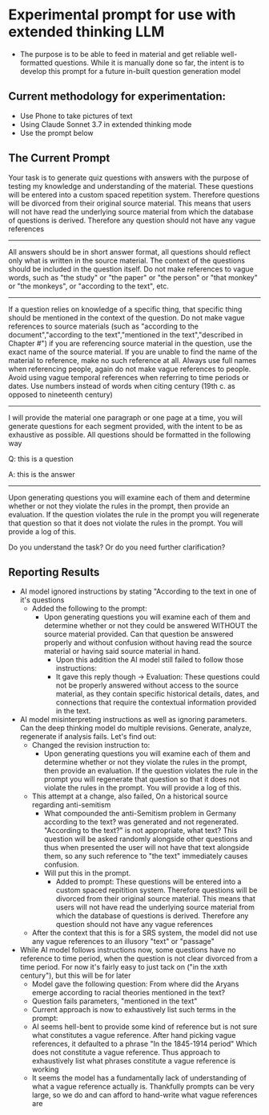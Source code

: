 # Experimental prompt for use with extended thinking LLM
- The purpose is to be able to feed in material and get reliable well-formatted questions. While it is manually done so far, the intent is to develop this prompt for a future in-built question generation model

## Current methodology for experimentation:
- Use Phone to take pictures of text
- Using Claude Sonnet 3.7 in extended thinking mode
- Use the prompt below

## The Current Prompt

Your task is to generate quiz questions with answers with the purpose of testing my knowledge and understanding of the material. These questions will be entered into a custom spaced repetition system. Therefore questions will be divorced from their original source material. This means that users will not have read the underlying source material from which the database of questions is derived. Therefore any question should not have any vague references
________________________
All answers should be in short answer format, all questions should reflect only what is written in the source material. 
The context of the questions should be included in the question itself. 
Do not make references to vague words, such as "the study" or "the paper" or "the person" or "that monkey" or "the monkeys", or "according to the text", etc. 
________________________
If a question relies on knowledge of a specific thing, that specific thing should be mentioned in the context of the question. 
Do not make vague references to source materials (such as "according to the document","according to the text","mentioned in the text","described in Chapter #")
if you are referencing source material in the question, use the exact name of the source material. 
If you are unable to find the name of the material to reference, make no such reference at all. 
Always use full names when referencing people, again do not make vague references to people. 
Avoid using vague temporal references when referring to time periods or dates. 
Use numbers instead of words when citing century (19th c. as opposed to nineteenth century)
________________________
I will provide the material one paragraph or one page at a time, you will generate questions for each segment provided, with the intent to be as exhaustive as possible. All questions should be formatted in the following way 

Q: this is a question 

A: this is the answer 
_____________
Upon generating questions you will examine each of them and determine whether or not they violate the rules in the prompt, then provide an evaluation. If the question violates the rule in the prompt you will regenerate that question so that it does not violate the rules in the prompt. You will provide a log of this.

 Do you understand the task? Or do you need further clarification?

 ## Reporting Results
 - AI model ignored instructions by stating "According to the text in one of it's questions
    - Added the following to the prompt:
        -   Upon generating questions you will examine each of them and determine whether or not they could be answered WITHOUT the source material provided. Can that question be answered properly and without confusion without having read the source material or having said source material in hand.
            - Upon this addition the AI model still failed to follow those instructions:
            - It gave this reply though -> Evaluation: These questions could not be properly answered without access to the source material, as they contain specific historical details, dates, and connections that require the contextual information provided in the text.
- AI model misinterpreting instructions as well as ignoring parameters. Can the deep thinking model do multiple revisions. Generate, analyze, regenerate if analysis fails. Let's find out:
    - Changed the revision instruction to:
        - Upon generating questions you will examine each of them and determine whether or not they violate the rules in the prompt, then provide an evaluation. If the question violates the rule in the prompt you will regenerate that question so that it does not violate the rules in the prompt. You will provide a log of this.
    - This attempt at a change, also failed, On a historical source regarding anti-semitism
        - What compounded the anti-Semitism problem in Germany according to the text? was generated and not regenerated. "According to the text?" is not appropriate, what text? This question will be asked randomly alongside other questions and thus when presented the user will not have that text alongside them, so any such reference to "the text" immediately causes confusion.
        - Will put this in the prompt.
            - Added to prompt: These questions will be entered into a custom spaced repitition system. Therefore questions will be divorced from their original source material. This means that users will not have read the underlying source material from which the database of questions is derived. Therefore any question should not have any vague references
    - After the context that this is for a SRS system, the model did not use any vague references to an illusory "text" or "passage"
- While AI model follows instructions now, some questions have no reference to time period, when the question is not clear divorced from a time period. For now it's fairly easy to just tack on ("in the xxth century"), but this will be for later
    - Model gave the following question: From where did the Aryans emerge according to racial theories mentioned in the text?
    - Question fails parameters, "mentioned in the text"
    - Current approach is now to exhaustively list such terms in the prompt:
    - AI seems hell-bent to provide some kind of reference but is not sure what constitutes a vague reference. After hand picking vague references, it defaulted to a phrase "In the 1845-1914 period" Which does not constitute a vague reference. Thus approach to exhaustively list what phrases constitute a vague reference is working
    - It seems the model has a fundamentally lack of understanding of what a vague reference actually is. Thankfully prompts can be very large, so we do and can afford to hand-write what vague references are